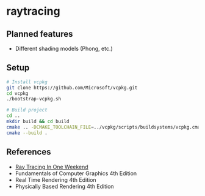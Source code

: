 # raytracing
## Planned features
- Different shading models (Phong, etc.)

## Setup
```bash
# Install vcpkg
git clone https://github.com/Microsoft/vcpkg.git
cd vcpkg
./bootstrap-vcpkg.sh

# Build project
cd ..
mkdir build && cd build
cmake .. -DCMAKE_TOOLCHAIN_FILE=../vcpkg/scripts/buildsystems/vcpkg.cmake
cmake --build .
```

## References
- [Ray Tracing In One Weekend](https://raytracing.github.io)
- Fundamentals of Computer Graphics 4th Edition
- Real Time Rendering 4th Edition
- Physically Based Rendering 4th Edition
